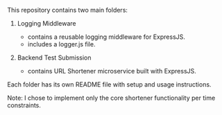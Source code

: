 This repository contains two main folders:

1. Logging Middleware

   - contains a reusable logging middleware for ExpressJS.
   - includes a logger.js file.

2. Backend Test Submission
   - contains URL Shortener microservice built with ExpressJS.

Each folder has its own README file with setup and usage instructions.

Note:
I chose to implement only the core shortener functionality per time constraints.
